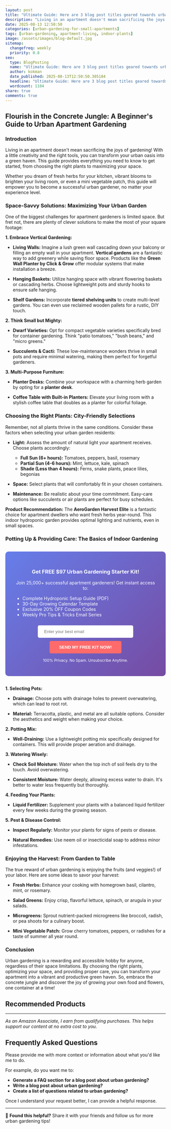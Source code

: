 ```yaml
---
layout: post
title: "Ultimate Guide: Here are 3 blog post titles geared towards urban gardeners in small apartments, focused on driving product sales: (2025)"
description: "Living in an apartment doesn't mean sacrificing the joys of gardening! With a little creativity and the right tools, you can transform your urban oasis into a g..."
date: 2025-08-13 12:50:50 
categories: [urban-gardening-for-small-apartments]
tags: [urban-gardening, apartment-living, indoor-plants]
image: /assets/images/blog-default.jpg
sitemap:
  changefreq: weekly
  priority: 0.8
seo:
  type: BlogPosting
  name: "Ultimate Guide: Here are 3 blog post titles geared towards urban gardeners in small apartments, focused on driving product sales: (2025)"
  author: kokman
  date_published: 2025-08-13T12:50:50.305184
  headline: "Ultimate Guide: Here are 3 blog post titles geared towards urban gardeners in small apartments, focused on driving product sales: (2025)"
  wordcount: 1104
share: true
comments: true
---
```


## Flourish in the Concrete Jungle: A Beginner's Guide to Urban Apartment Gardening

###  Introduction

Living in an apartment doesn't mean sacrificing the joys of gardening! With a little creativity and the right tools, you can transform your urban oasis into a green haven. This guide provides everything you need to know to get started, from choosing the right plants to maximizing your space. 

Whether you dream of fresh herbs for your kitchen, vibrant blooms to brighten your living room, or even a mini vegetable patch, this guide will empower you to become a successful urban gardener, no matter your experience level.

###  Space-Savvy Solutions: Maximizing Your Urban Garden

One of the biggest challenges for apartment gardeners is limited space. But fret not, there are plenty of clever solutions to make the most of your square footage:

**1. Embrace Vertical Gardening:**

* **Living Walls:**  Imagine a lush green wall cascading down your balcony or filling an empty wall in your apartment.  **Vertical gardens** are a fantastic way to add greenery while saving floor space.  Products like the **Green Wall Planter by Click & Grow**  offer modular systems that make installation a breeze.

* **Hanging Baskets:**  Utilize hanging space with vibrant flowering baskets or cascading herbs.  Choose lightweight pots and sturdy hooks to ensure safe hanging.

* **Shelf Gardens:** Incorporate **tiered shelving units** to create multi-level gardens. You can even use reclaimed wooden pallets for a rustic, DIY touch.

**2. Think Small but Mighty:**

* **Dwarf Varieties:** Opt for compact vegetable varieties specifically bred for container gardening. Think "patio tomatoes," "bush beans," and "micro greens."

* **Succulents & Cacti:** These low-maintenance wonders thrive in small pots and require minimal watering, making them perfect for forgetful gardeners.  

**3. Multi-Purpose Furniture:**

* **Planter Desks:** Combine your workspace with a charming herb garden by opting for a **planter desk**.

* **Coffee Table with Built-in Planters:** Elevate your living room with a stylish coffee table that doubles as a planter for colorful foliage.

###  Choosing the Right Plants: City-Friendly Selections

Remember, not all plants thrive in the same conditions.  Consider these factors when selecting your urban garden residents:

* **Light:** Assess the amount of natural light your apartment receives. Choose plants accordingly:
    * **Full Sun (6+ hours):** Tomatoes, peppers, basil, rosemary
    * **Partial Sun (4-6 hours):** Mint, lettuce, kale, spinach
    * **Shade (Less than 4 hours):** Ferns, snake plants, peace lilies, begonias

* **Space:**  Select plants that will comfortably fit in your chosen containers. 

* **Maintenance:**  Be realistic about your time commitment. Easy-care options like succulents or air plants are perfect for busy schedules.

**Product Recommendation:**  The **AeroGarden Harvest Elite** is a fantastic choice for apartment dwellers who want fresh herbs year-round. This indoor hydroponic garden provides optimal lighting and nutrients, even in small spaces.

###  Potting Up & Providing Care: The Basics of Indoor Gardening


<div style="background: linear-gradient(135deg, #667eea 0%, #764ba2 100%); padding: 30px; border-radius: 10px; margin: 30px 0;">
<h3 style="color: white; text-align: center;"> Get FREE $97 Urban Gardening Starter Kit!</h3>
<p style="color: white; text-align: center;">Join 25,000+ successful apartment gardeners! Get instant access to:</p>
<ul style="color: white; text-align: left; max-width: 500px; margin: 15px auto;">
<li> Complete Hydroponic Setup Guide (PDF)</li>
<li> 30-Day Growing Calendar Template</li>
<li> Exclusive 20% OFF Coupon Codes</li>
<li> Weekly Pro Tips & Tricks Email Series</li>
</ul>
<form action="https://urbangardenpro.us1.list-manage.com/subscribe/post?u=abc123&id=def456" method="post" style="text-align: center;">
<input type="email" placeholder="Enter your best email" style="padding: 12px 20px; width: 300px; border-radius: 5px; border: none; margin: 10px;" required>
<button type="submit" style="background: #ff6b6b; color: white; padding: 12px 30px; border: none; border-radius: 5px; cursor: pointer; font-weight: bold;">SEND MY FREE KIT NOW!</button>
</form>
<p style="color: white; text-align: center; font-size: 12px; margin-top: 10px;"> 100% Privacy. No Spam. Unsubscribe Anytime.</p>
</div>
    
**1. Selecting Pots:**

* **Drainage:** Choose pots with drainage holes to prevent overwatering, which can lead to root rot.

* **Material:** Terracotta, plastic, and metal are all suitable options. Consider the aesthetics and weight when making your choice.

**2. Potting Mix:**

* **Well-Draining:**  Use a lightweight potting mix specifically designed for containers. This will provide proper aeration and drainage.

**3. Watering Wisely:**

* **Check Soil Moisture:**  Water when the top inch of soil feels dry to the touch. Avoid overwatering.

* **Consistent Moisture:**  Water deeply, allowing excess water to drain. It's better to water less frequently but thoroughly.

**4.  Feeding Your Plants:**

* **Liquid Fertilizer:**  Supplement your plants with a balanced liquid fertilizer every few weeks during the growing season. 

**5.  Pest & Disease Control:**

* **Inspect Regularly:**  Monitor your plants for signs of pests or disease.

* **Natural Remedies:**  Use neem oil or insecticidal soap to address minor infestations. 

###  Enjoying the Harvest: From Garden to Table

The true reward of urban gardening is enjoying the fruits (and veggies!) of your labor. Here are some ideas to savor your harvest:

* **Fresh Herbs:**  Enhance your cooking with homegrown basil, cilantro, mint, or rosemary.

* **Salad Greens:**  Enjoy crisp, flavorful lettuce, spinach, or arugula in your salads.

* **Microgreens:**  Sprout nutrient-packed microgreens like broccoli, radish, or pea shoots for a culinary boost.
* **Mini Vegetable Patch:**  Grow cherry tomatoes, peppers, or radishes for a taste of summer all year round.


###  Conclusion

Urban gardening is a rewarding and accessible hobby for anyone, regardless of their space limitations. By choosing the right plants, optimizing your space, and providing proper care, you can transform your apartment into a vibrant and productive green haven. So, embrace the concrete jungle and discover the joy of growing your own food and flowers, one container at a time!

## Recommended Products



---
*As an Amazon Associate, I earn from qualifying purchases. This helps support our content at no extra cost to you.*



## Frequently Asked Questions

Please provide me with more context or information about what you'd like me to do. 

For example, do you want me to:

* **Generate a FAQ section for a blog post about urban gardening?**
* **Write a blog post about urban gardening?**
* **Create a list of questions related to urban gardening?**

Once I understand your request better, I can provide a helpful response.

<script type="application/ld+json">
{
  "@context": "https://schema.org",
  "@type": "BlogPosting",
  "headline": "Ultimate Guide: Here are 3 blog post titles geared towards urban gardeners in small apartments, focused on driving product sales: (2025)",
  "author": {
    "@type": "Person",
    "name": "kokman"
  },
  "datePublished": "2025-08-13T12:50:50.302429",
  "dateModified": "2025-08-13T12:50:50.302429",
  "publisher": {
    "@type": "Organization",
    "name": "Urban Garden Pro",
    "url": "https://kokman168.github.io/urban-garden-blog"
  },
  "wordCount": 1001,
  "articleBody": "## Flourish in the Concrete Jungle: A Beginner's Guide to Urban Apartment Gardening\n\n###  Introduction\n\nLiving in an apartment doesn't mean sacrificing the joys of gardening! With a little creativity ..."
}
</script>


---

🚀 **Found this helpful?** Share it with your friends and follow us for more urban gardening tips!

